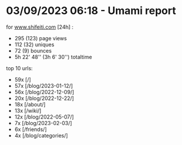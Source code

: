# 03/09/2023 06:18 - Umami report
for www.shifeiti.com [24h] :

 - 295 (123) page views
 - 112 (32) uniques
 - 72 (9) bounces
 - 5h 22' 48'' (3h 6' 30'') totaltime


top 10 urls:
 - 59x [/]
 - 57x [/blog/2023-01-12/]
 - 56x [/blog/2022-12-09/]
 - 20x [/blog/2022-12-22/]
 - 18x [/about/]
 - 13x [/wiki/]
 - 12x [/blog/2022-05-07/]
 - 7x [/blog/2023-02-03/]
 - 6x [/friends/]
 - 4x [/blog/categories/]


